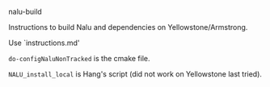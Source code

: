 nalu-build

Instructions to build Nalu and dependencies on Yellowstone/Armstrong.

Use `instructions.md'

`do-configNaluNonTracked` is the cmake file.

`NALU_install_local` is Hang's script (did not work on Yellowstone last tried).
